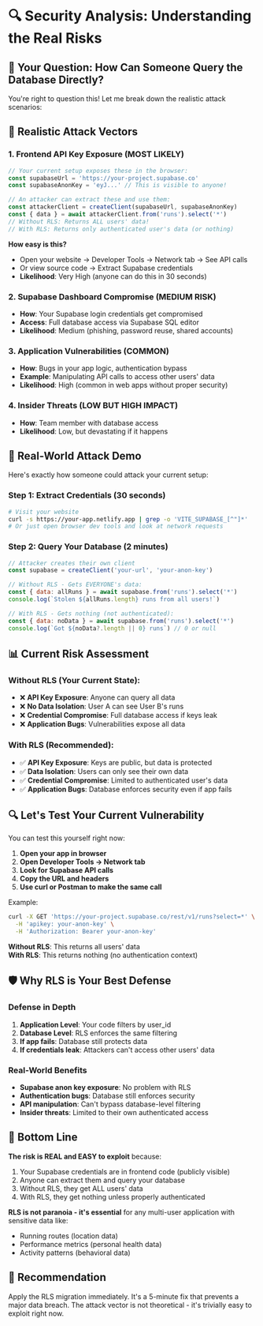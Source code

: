 # 🔍 Security Analysis: Understanding the Real Risks

## 🤔 **Your Question: How Can Someone Query the Database Directly?**

You're right to question this! Let me break down the realistic attack scenarios:

## 🎯 **Realistic Attack Vectors**

### 1. **Frontend API Key Exposure** (MOST LIKELY)
```javascript
// Your current setup exposes these in the browser:
const supabaseUrl = 'https://your-project.supabase.co'
const supabaseAnonKey = 'eyJ...' // This is visible to anyone!

// An attacker can extract these and use them:
const attackerClient = createClient(supabaseUrl, supabaseAnonKey)
const { data } = await attackerClient.from('runs').select('*') 
// Without RLS: Returns ALL users' data!
// With RLS: Returns only authenticated user's data (or nothing)
```

**How easy is this?**
- Open your website → Developer Tools → Network tab → See API calls
- Or view source code → Extract Supabase credentials
- **Likelihood**: Very High (anyone can do this in 30 seconds)

### 2. **Supabase Dashboard Compromise** (MEDIUM RISK)
- **How**: Your Supabase login credentials get compromised
- **Access**: Full database access via Supabase SQL editor
- **Likelihood**: Medium (phishing, password reuse, shared accounts)

### 3. **Application Vulnerabilities** (COMMON)
- **How**: Bugs in your app logic, authentication bypass
- **Example**: Manipulating API calls to access other users' data
- **Likelihood**: High (common in web apps without proper security)

### 4. **Insider Threats** (LOW BUT HIGH IMPACT)
- **How**: Team member with database access
- **Likelihood**: Low, but devastating if it happens

## 🚨 **Real-World Attack Demo**

Here's exactly how someone could attack your current setup:

### Step 1: Extract Credentials (30 seconds)
```bash
# Visit your website
curl -s https://your-app.netlify.app | grep -o 'VITE_SUPABASE_[^"]*'
# Or just open browser dev tools and look at network requests
```

### Step 2: Query Your Database (2 minutes)
```javascript
// Attacker creates their own client
const supabase = createClient('your-url', 'your-anon-key')

// Without RLS - Gets EVERYONE's data:
const { data: allRuns } = await supabase.from('runs').select('*')
console.log(`Stolen ${allRuns.length} runs from all users!`)

// With RLS - Gets nothing (not authenticated):
const { data: noData } = await supabase.from('runs').select('*')
console.log(`Got ${noData?.length || 0} runs`) // 0 or null
```

## 📊 **Current Risk Assessment**

### Without RLS (Your Current State):
- ❌ **API Key Exposure**: Anyone can query all data
- ❌ **No Data Isolation**: User A can see User B's runs
- ❌ **Credential Compromise**: Full database access if keys leak
- ❌ **Application Bugs**: Vulnerabilities expose all data

### With RLS (Recommended):
- ✅ **API Key Exposure**: Keys are public, but data is protected
- ✅ **Data Isolation**: Users can only see their own data
- ✅ **Credential Compromise**: Limited to authenticated user's data
- ✅ **Application Bugs**: Database enforces security even if app fails

## 🔍 **Let's Test Your Current Vulnerability**

You can test this yourself right now:

1. **Open your app in browser**
2. **Open Developer Tools → Network tab**
3. **Look for Supabase API calls**
4. **Copy the URL and headers**
5. **Use curl or Postman to make the same call**

Example:
```bash
curl -X GET 'https://your-project.supabase.co/rest/v1/runs?select=*' \
  -H 'apikey: your-anon-key' \
  -H 'Authorization: Bearer your-anon-key'
```

**Without RLS**: This returns all users' data  
**With RLS**: This returns nothing (no authentication context)

## 🛡️ **Why RLS is Your Best Defense**

### Defense in Depth
1. **Application Level**: Your code filters by user_id
2. **Database Level**: RLS enforces the same filtering
3. **If app fails**: Database still protects data
4. **If credentials leak**: Attackers can't access other users' data

### Real-World Benefits
- **Supabase anon key exposure**: No problem with RLS
- **Authentication bugs**: Database still enforces security
- **API manipulation**: Can't bypass database-level filtering
- **Insider threats**: Limited to their own authenticated access

## 🎯 **Bottom Line**

**The risk is REAL and EASY to exploit** because:
1. Your Supabase credentials are in frontend code (publicly visible)
2. Anyone can extract them and query your database
3. Without RLS, they get ALL users' data
4. With RLS, they get nothing unless properly authenticated

**RLS is not paranoia - it's essential** for any multi-user application with sensitive data like:
- Running routes (location data)
- Performance metrics (personal health data)
- Activity patterns (behavioral data)

## 🚀 **Recommendation**

Apply the RLS migration immediately. It's a 5-minute fix that prevents a major data breach. The attack vector is not theoretical - it's trivially easy to exploit right now.